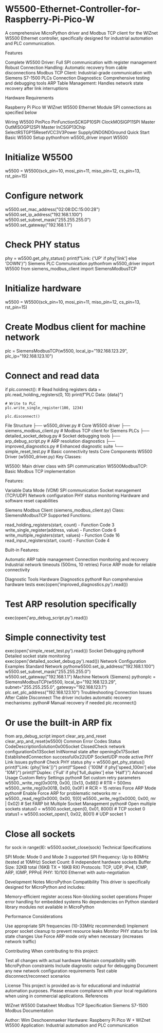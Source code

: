# W5500-Ethernet-Controller-for-Raspberry-Pi-Pico-W
A comprehensive MicroPython driver and Modbus TCP client for the WIZnet W5500 Ethernet controller, specifically designed for industrial automation and PLC communication.

Features

Complete W5500 Driver: Full SPI communication with register management
Robust Connection Handling: Automatic recovery from cable disconnections
Modbus TCP Client: Industrial-grade communication with Siemens S7-1500 PLCs
Connection Diagnostics: Comprehensive testing and debugging tools
ARP Table Management: Handles network state recovery after link interruptions

Hardware Requirements

Raspberry Pi Pico W
WIZnet W5500 Ethernet Module
SPI connections as specified below

Wiring
W5500 PinPico PinFunctionSCKGP10SPI ClockMOSIGP11SPI Master OutMISOGP12SPI Master InCSGP13Chip SelectRSTGP15ResetVCC3V3Power SupplyGNDGNDGround
Quick Start
Basic W5500 Setup
pythonfrom w5500_driver import W5500

# Initialize W5500
w5500 = W5500(sck_pin=10, mosi_pin=11, miso_pin=12, cs_pin=13, rst_pin=15)

# Configure network
w5500.set_mac_address("02:08:DC:15:00:28")
w5500.set_ip_address("192.168.1.100")
w5500.set_subnet_mask("255.255.255.0")
w5500.set_gateway("192.168.1.1")

# Check PHY status
phy = w5500.get_phy_status()
print(f"Link: {'UP' if phy['link'] else 'DOWN'}")
Siemens PLC Communication
pythonfrom w5500_driver import W5500
from siemens_modbus_client import SiemensModbusTCP

# Initialize hardware
w5500 = W5500(sck_pin=10, mosi_pin=11, miso_pin=12, cs_pin=13, rst_pin=15)

# Create Modbus client for machine network
plc = SiemensModbusTCP(w5500, 
                      local_ip="192.168.123.29",
                      plc_ip="192.168.123.10")

# Connect and read data
if plc.connect():
    # Read holding registers
    data = plc.read_holding_registers(0, 10)
    print(f"PLC Data: {data}")
    
    # Write to PLC
    plc.write_single_register(100, 1234)
    
    plc.disconnect()
File Structure
├── w5500_driver.py              # Core W5500 driver
├── siemens_modbus_client.py     # Modbus TCP client for Siemens PLCs
├── detailed_socket_debug.py     # Socket debugging tools
├── arp_debug_script.py          # ARP resolution diagnostics
├── improved_diagnostics.py      # Enhanced diagnostic suite
└── simple_reset_test.py         # Basic connectivity tests
Core Components
W5500 Driver (w5500_driver.py)
Key Classes:

W5500: Main driver class with SPI communication
W5500ModbusTCP: Basic Modbus TCP implementation

Features:

Variable Data Mode (VDM) SPI communication
Socket management (TCP/UDP)
Network configuration
PHY status monitoring
Hardware and software reset capabilities

Siemens Modbus Client (siemens_modbus_client.py)
Class: SiemensModbusTCP
Supported Functions:

read_holding_registers(start, count) - Function Code 3
write_single_register(address, value) - Function Code 6
write_multiple_registers(start, values) - Function Code 16
read_input_registers(start, count) - Function Code 4

Built-in Features:

Automatic ARP table management
Connection monitoring and recovery
Industrial network timeouts (500ms, 10 retries)
Force ARP mode for reliable connectivity

Diagnostic Tools
Hardware Diagnostics
python# Run comprehensive hardware tests
exec(open('improved_diagnostics.py').read())

# Test ARP resolution specifically
exec(open('arp_debug_script.py').read())

# Simple connectivity test
exec(open('simple_reset_test.py').read())
Socket Debugging
python# Detailed socket state monitoring
exec(open('detailed_socket_debug.py').read())
Network Configuration Examples
Standard Network
pythonw5500.set_ip_address("192.168.1.100")
w5500.set_subnet_mask("255.255.255.0")
w5500.set_gateway("192.168.1.1")
Machine Network (Siemens)
pythonplc = SiemensModbusTCP(w5500,
                      local_ip="192.168.123.29",
                      subnet="255.255.255.0",
                      gateway="192.168.123.1")
plc.set_plc_address("192.168.123.10")
Troubleshooting
Connection Issues After Cable Disconnect
The driver includes automatic recovery mechanisms:
python# Manual recovery if needed
plc.reconnect()

# Or use the built-in ARP fix
from arp_debug_script import clear_arp_and_reset
clear_arp_and_reset(w5500)
Common Error Codes
Status CodeDescriptionSolution0x00Socket ClosedCheck network configuration0x13Socket InitNormal state after opening0x17Socket EstablishedConnection successful0x22UDP SocketUDP mode active
PHY Link Issues
python# Check PHY status
phy = w5500.get_phy_status()
print(f"Link: {phy['link']}")
print(f"Speed: {'100M' if phy['speed_100m'] else '10M'}")
print(f"Duplex: {'Full' if phy['full_duplex'] else 'Half'}")
Advanced Usage
Custom Retry Settings
python# Set custom retry parameters
w5500._write_reg(0x0019, 0x00, [0x13, 0x88])  # RTR = 500ms
w5500._write_reg(0x001B, 0x00, 0x0F)          # RCR = 15 retries
Force ARP Mode
python# Enable Force ARP for problematic networks
mr = w5500._read_reg(0x0000, 0x00, 1)[0]
w5500._write_reg(0x0000, 0x00, mr | 0x02)  # Set FARP bit
Multiple Socket Management
python# Open multiple sockets
status0 = w5500.socket_open(0, 0x01, 8000)  # TCP socket 0
status1 = w5500.socket_open(1, 0x02, 8001)  # UDP socket 1

# Close all sockets
for sock in range(8):
    w5500.socket_close(sock)
Technical Specifications

SPI Mode: Mode 0 and Mode 3 supported
SPI Frequency: Up to 80MHz (tested at 10MHz)
Socket Count: 8 independent hardware sockets
Buffer Size: 32KB total (16KB TX + 16KB RX)
Protocols: TCP, UDP, IPv4, ICMP, ARP, IGMP, PPPoE
PHY: 10/100 Ethernet with auto-negotiation

Development Notes
MicroPython Compatibility
This driver is specifically designed for MicroPython and includes:

Memory-efficient register access
Non-blocking socket operations
Proper error handling for embedded systems
No dependencies on Python standard library modules not available in MicroPython

Performance Considerations

Use appropriate SPI frequencies (10-33MHz recommended)
Implement proper socket cleanup to prevent resource leaks
Monitor PHY status for link state changes
Use Force ARP mode only when necessary (increases network traffic)

Contributing
When contributing to this project:

Test all changes with actual hardware
Maintain compatibility with MicroPython constraints
Include diagnostic output for debugging
Document any new network configuration requirements
Test cable disconnect/reconnect scenarios

License
This project is provided as-is for educational and industrial automation purposes. Please ensure compliance with your local regulations when using in commercial applications.
References

WIZnet W5500 Datasheet
Modbus TCP Specification
Siemens S7-1500 Modbus Documentation


Author: Wim Deschoenmaeker
Hardware: Raspberry Pi Pico W + WIZnet W5500
Application: Industrial automation and PLC communication
